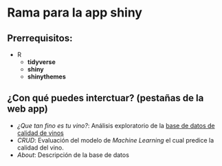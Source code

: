 # Rama para la app shiny

## Prerrequisitos:
* R
    * **tidyverse**
    * **shiny**
    * **shinythemes**
    
## ¿Con qué puedes interctuar? (pestañas de la web app)
* *¿Que tan fino es tu vino?*: Análisis exploratorio de la [base de datos de calidad de vinos](https://archive.ics.uci.edu/ml/datasets/wine+quality)
* *CRUD*: Evaluación del modelo de *Machine Learning* el cual predice la calidad del vino.
* *About*: Descripción de la base de datos
